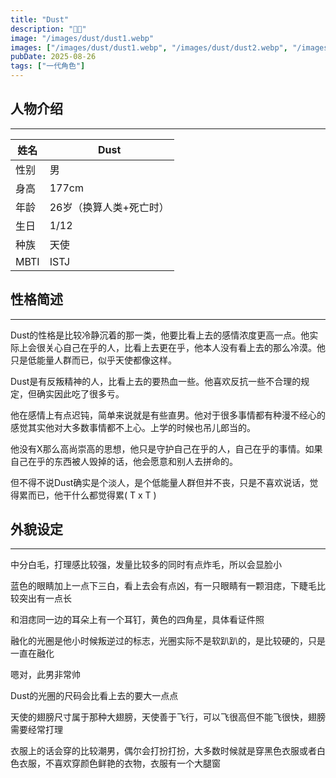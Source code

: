 ```yaml
---
title: "Dust"
description: "👼🏼"
image: "/images/dust/dust1.webp"
images: ["/images/dust/dust1.webp", "/images/dust/dust2.webp", "/images/dust/dust3.webp"]
pubDate: 2025-08-26
tags: ["一代角色"]
---
```


## 人物介绍

---

| 姓名 | Dust                    |
| ---- | ----------------------- |
| 性别 | 男                      |
| 身高 | 177cm                   |
| 年龄 | 26岁（换算人类+死亡时） |
| 生日 | 1/12                    |
| 种族 | 天使                    |
| MBTI | ISTJ                    |

## 性格简述

---

Dust的性格是比较冷静沉着的那一类，他要比看上去的感情浓度更高一点。他实际上会很关心自己在乎的人，比看上去更在乎，他本人没有看上去的那么冷漠。他只是低能量人群而已，似乎天使都像这样。

Dust是有反叛精神的人，比看上去的要热血一些。他喜欢反抗一些不合理的规定，但确实因此吃了很多亏。

他在感情上有点迟钝，简单来说就是有些直男。他对于很多事情都有种漫不经心的感觉其实他对大多数事情都不上心。上学的时候也吊儿郎当的。

他没有X那么高尚崇高的思想，他只是守护自己在乎的人，自己在乎的事情。如果自己在乎的东西被人毁掉的话，他会愿意和别人去拼命的。

但不得不说Dust确实是个淡人，是个低能量人群但并不丧，只是不喜欢说话，觉得累而已，他干什么都觉得累( T x T )

## 外貌设定

---

中分白毛，打理感比较强，发量比较多的同时有点炸毛，所以会显脸小

蓝色的眼睛加上一点下三白，看上去会有点凶，有一只眼睛有一颗泪痣，下睫毛比较突出有一点长

和泪痣同一边的耳朵上有一个耳钉，黄色的四角星，具体看证件照

融化的光圈是他小时候叛逆过的标志，光圈实际不是软趴趴的，是比较硬的，只是一直在融化

嗯对，此男非常帅

Dust的光圈的尺码会比看上去的要大一点点

天使的翅膀尺寸属于那种大翅膀，天使善于飞行，可以飞很高但不能飞很快，翅膀需要经常打理

衣服上的话会穿的比较潮男，偶尔会打扮打扮，大多数时候就是穿黑色衣服或者白色衣服，不喜欢穿颜色鲜艳的衣物，衣服有一个大腿窗